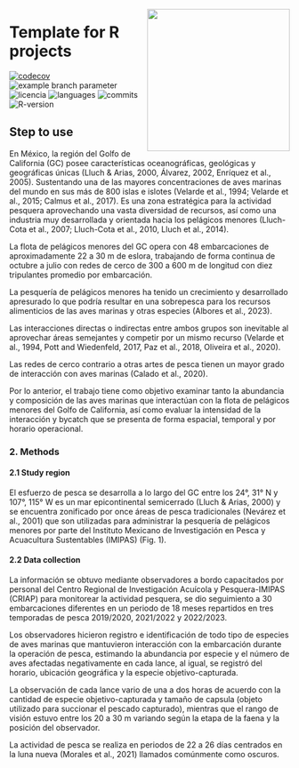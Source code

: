 <a href="https://www.islas.org.mx"><img src="https://www.islas.org.mx/img/logo.svg" align="right" width="256" /></a>

# Template for R projects
[![codecov](https://codecov.io/gh/IslasGECI/bycatch_gulf_of_california/graph/badge.svg?token=wyxnwZypMA)](https://codecov.io/gh/IslasGECI/clean_camera_data)
![example branch
parameter](https://github.com/IslasGECI/bycatch_gulf_of_california/actions/workflows/actions.yml/badge.svg)
![licencia](https://img.shields.io/github/license/IslasGECI/bycatch_gulf_of_california)
![languages](https://img.shields.io/github/languages/top/IslasGECI/bycatch_gulf_of_california)
![commits](https://img.shields.io/github/commit-activity/y/IslasGECI/bycatch_gulf_of_california)
![R-version](https://img.shields.io/github/r-package/v/IslasGECI/bycatch_gulf_of_california)

## Step to use

En México, la región del Golfo de California (GC) posee características oceanográficas,
geológicas y geográficas únicas (Lluch & Arias, 2000, Álvarez, 2002, Enríquez et al.,
2005). Sustentando una de las mayores concentraciones de aves marinas del mundo en sus más
de 800 islas e islotes (Velarde et al., 1994; Velarde et al., 2015; Calmus et al., 2017).
Es una zona estratégica para la actividad pesquera aprovechando una vasta diversidad de
recursos, así como una industria muy desarrollada y orientada hacia los pelágicos menores
(Lluch-Cota et al., 2007; Lluch-Cota et al., 2010, Lluch et al., 2014). 

La flota de pelágicos menores del GC opera con 48 embarcaciones de aproximadamente 22 a 30
m de eslora, trabajando de forma continua de octubre a julio con redes de cerco de 300 a
600 m de longitud con diez tripulantes promedio por embarcación.

La pesquería de pelágicos menores ha tenido un crecimiento y desarrollado apresurado lo que
podría resultar en una sobrepesca para los recursos alimenticios de las aves marinas y
otras especies (Albores et al., 2023).

Las interacciones directas o indirectas entre ambos grupos son inevitable al aprovechar
áreas semejantes y competir por un mismo recurso (Velarde et al., 1994, Pott and
Wiedenfeld, 2017, Paz et al., 2018, Oliveira et al., 2020).

Las redes de cerco contrario a otras artes de pesca tienen un mayor grado de interacción
con aves marinas (Calado et al., 2020).

Por lo anterior, el trabajo tiene como objetivo examinar tanto la abundancia y composición
de las aves marinas que interactúan con la flota de pelágicos menores del Golfo de
California, así como evaluar la intensidad de la interacción y bycatch que se presenta de
forma espacial, temporal y por horario operacional.

### 2. Methods
#### 2.1 Study region 
El esfuerzo de pesca se desarrolla a lo largo del GC entre los 24°, 31° N y 107°, 115° W es
un mar epicontinental semicerrado (Lluch & Arias, 2000) y se encuentra zonificado por once
áreas de pesca tradicionales (Nevárez et al., 2001) que son utilizadas para administrar la
pesquería de pelágicos menores por parte del Instituto Mexicano de Investigación en Pesca y
Acuacultura Sustentables (IMIPAS) (Fig. 1).

#### 2.2 Data collection 
La información se obtuvo mediante observadores a bordo capacitados por personal del Centro
Regional de Investigación Acuícola y Pesquera-IMIPAS (CRIAP) para monitorear la actividad
pesquera, se dio seguimiento a 30 embarcaciones diferentes en un periodo de 18 meses
repartidos en tres temporadas de pesca 2019/2020, 2021/2022 y 2022/2023.

Los observadores hicieron registro e identificación de todo tipo de especies de aves
marinas que mantuvieron interacción con la embarcación durante la operación de pesca,
estimando la abundancia por especie y el número de aves afectadas negativamente en cada
lance, al igual, se registró del horario, ubicación geográfica y la especie
objetivo-capturada.

La observación de cada lance vario de una a dos horas de acuerdo con la cantidad de especie
objetivo-capturada y tamaño de capsula (objeto utilizado para succionar el pescado
capturado), mientras que el rango de visión estuvo entre los 20 a 30 m variando según la
etapa de la faena y la posición del observador. 

La actividad de pesca se realiza en periodos de 22 a 26 días centrados en la luna nueva
(Morales et al., 2021) llamados comúnmente como oscuros.